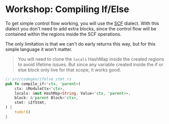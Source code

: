 # Workshop: Compiling If/Else

To get simple control flow working, you will use the [SCF](https://mlir.llvm.org/docs/Dialects/SCFDialect/) dialect.
With this dialect you don't need to add extra blocks, since the control flow will be contained within the regions inside the SCF operations.

The only limitation is that we can't do early returns this way, but for this simple language it won't matter.

> You will need to clone the `locals` HashMap inside the created regions to avoid lifetime issues. But since any variable created
inside the if or else block only live for that scope, it works good.

```rust
// src/codegen/ifelse_stmt.rs
pub fn compile_if<'ctx, 'parent>(
    ctx: &ModuleCtx<'ctx>,
    locals: &mut HashMap<String, Value<'ctx, 'parent>>,
    block: &'parent Block<'ctx>,
    stmt: &IfStmt,
) {
    todo!()
}
```
